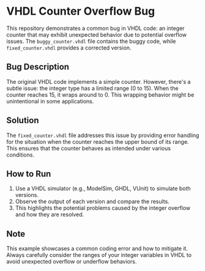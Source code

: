 # VHDL Counter Overflow Bug
This repository demonstrates a common bug in VHDL code: an integer counter that may exhibit unexpected behavior due to potential overflow issues. The `buggy_counter.vhdl` file contains the buggy code, while `fixed_counter.vhdl` provides a corrected version.

## Bug Description
The original VHDL code implements a simple counter. However, there's a subtle issue: the integer type has a limited range (0 to 15). When the counter reaches 15, it wraps around to 0. This wrapping behavior might be unintentional in some applications.

## Solution
The `fixed_counter.vhdl` file addresses this issue by providing error handling for the situation when the counter reaches the upper bound of its range. This ensures that the counter behaves as intended under various conditions.

## How to Run
1. Use a VHDL simulator (e.g., ModelSim, GHDL, VUnit) to simulate both versions.
2. Observe the output of each version and compare the results.
3. This highlights the potential problems caused by the integer overflow and how they are resolved. 

## Note
This example showcases a common coding error and how to mitigate it.  Always carefully consider the ranges of your integer variables in VHDL to avoid unexpected overflow or underflow behaviors.